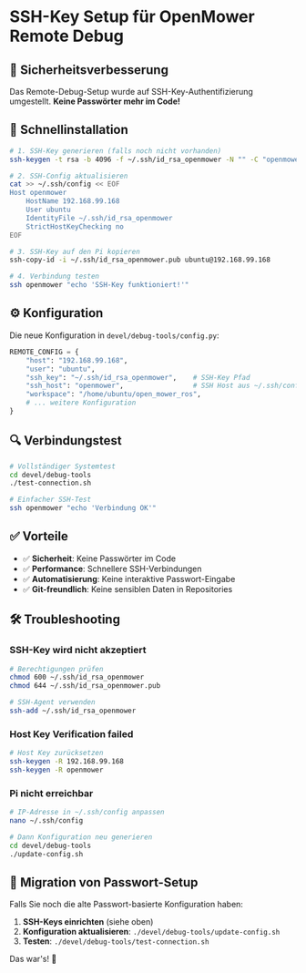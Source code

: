 # SSH-Key Setup für OpenMower Remote Debug

## 🔐 Sicherheitsverbesserung

Das Remote-Debug-Setup wurde auf SSH-Key-Authentifizierung umgestellt. **Keine Passwörter mehr im Code!**

## 🚀 Schnellinstallation

```bash
# 1. SSH-Key generieren (falls noch nicht vorhanden)
ssh-keygen -t rsa -b 4096 -f ~/.ssh/id_rsa_openmower -N "" -C "openmower-debug@$(hostname)"

# 2. SSH-Config aktualisieren
cat >> ~/.ssh/config << EOF
Host openmower
    HostName 192.168.99.168
    User ubuntu
    IdentityFile ~/.ssh/id_rsa_openmower
    StrictHostKeyChecking no
EOF

# 3. SSH-Key auf den Pi kopieren
ssh-copy-id -i ~/.ssh/id_rsa_openmower.pub ubuntu@192.168.99.168

# 4. Verbindung testen
ssh openmower "echo 'SSH-Key funktioniert!'"
```

## ⚙️ Konfiguration

Die neue Konfiguration in `devel/debug-tools/config.py`:

```python
REMOTE_CONFIG = {
    "host": "192.168.99.168",
    "user": "ubuntu", 
    "ssh_key": "~/.ssh/id_rsa_openmower",    # SSH-Key Pfad
    "ssh_host": "openmower",                 # SSH Host aus ~/.ssh/config
    "workspace": "/home/ubuntu/open_mower_ros",
    # ... weitere Konfiguration
}
```

## 🔍 Verbindungstest

```bash
# Vollständiger Systemtest
cd devel/debug-tools
./test-connection.sh

# Einfacher SSH-Test
ssh openmower "echo 'Verbindung OK'"
```

## ✅ Vorteile

- ✅ **Sicherheit**: Keine Passwörter im Code
- ✅ **Performance**: Schnellere SSH-Verbindungen
- ✅ **Automatisierung**: Keine interaktive Passwort-Eingabe
- ✅ **Git-freundlich**: Keine sensiblen Daten in Repositories

## 🛠️ Troubleshooting

### SSH-Key wird nicht akzeptiert
```bash
# Berechtigungen prüfen
chmod 600 ~/.ssh/id_rsa_openmower
chmod 644 ~/.ssh/id_rsa_openmower.pub

# SSH-Agent verwenden
ssh-add ~/.ssh/id_rsa_openmower
```

### Host Key Verification failed
```bash
# Host Key zurücksetzen
ssh-keygen -R 192.168.99.168
ssh-keygen -R openmower
```

### Pi nicht erreichbar
```bash
# IP-Adresse in ~/.ssh/config anpassen
nano ~/.ssh/config

# Dann Konfiguration neu generieren
cd devel/debug-tools
./update-config.sh
```

## 🔄 Migration von Passwort-Setup

Falls Sie noch die alte Passwort-basierte Konfiguration haben:

1. **SSH-Keys einrichten** (siehe oben)
2. **Konfiguration aktualisieren**: `./devel/debug-tools/update-config.sh`
3. **Testen**: `./devel/debug-tools/test-connection.sh`

Das war's! 🎉
